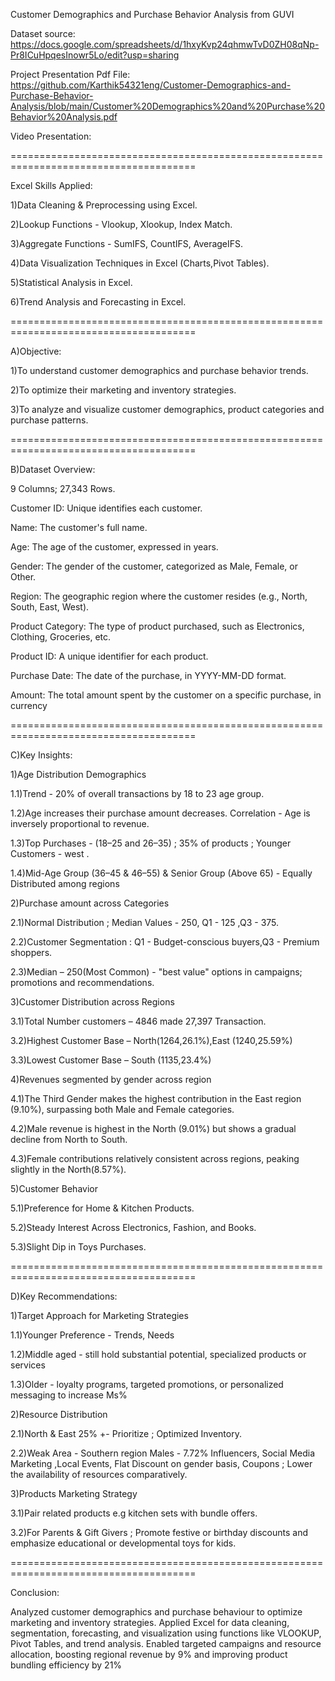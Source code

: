 Customer Demographics and Purchase Behavior Analysis from GUVI

Dataset source: https://docs.google.com/spreadsheets/d/1hxyKvp24qhmwTvD0ZH08qNp-Pr8ICuHpqesInowr5Lo/edit?usp=sharing

Project Presentation Pdf File: https://github.com/Karthik54321eng/Customer-Demographics-and-Purchase-Behavior-Analysis/blob/main/Customer%20Demographics%20and%20Purchase%20Behavior%20Analysis.pdf

Video Presentation:

======================================================================================

Excel Skills Applied:

1)Data Cleaning & Preprocessing using Excel.

2)Lookup Functions - Vlookup, Xlookup, Index Match.

3)Aggregate Functions - SumIFS, CountIFS, AverageIFS.

4)Data Visualization Techniques in Excel (Charts,Pivot Tables).

5)Statistical Analysis in Excel.

6)Trend Analysis and Forecasting in Excel.

======================================================================================

A)Objective:

1)To understand customer demographics and purchase behavior trends.

2)To optimize their marketing and inventory strategies.

3)To analyze and visualize customer demographics, product categories and purchase patterns.

======================================================================================

B)Dataset Overview:

9 Columns; 27,343 Rows.

Customer ID: Unique identifies  each customer.

Name: The customer's full name.

Age: The age of the customer, expressed in years.

Gender: The gender of the customer, categorized as Male, Female, or Other.

Region: The geographic region where the customer resides (e.g., North, South, East, West).

Product Category: The type of product purchased, such as Electronics, Clothing, Groceries, etc.

Product ID: A unique identifier for each product.

Purchase Date: The date of the purchase, in YYYY-MM-DD format.

Amount: The total amount spent by the customer on a specific purchase, in currency

======================================================================================

C)Key Insights:

1)Age Distribution Demographics

1.1)Trend - 20% of overall transactions by  18 to 23 age group.

1.2)Age increases their purchase amount decreases. Correlation - Age is inversely proportional to revenue.

1.3)Top Purchases - (18–25 and 26–35) ; 35% of products ; Younger Customers - west .

1.4)Mid-Age  Group (36–45 & 46–55) & Senior Group (Above 65) - Equally Distributed among regions

2)Purchase amount across Categories

2.1)Normal Distribution ; Median Values  - 250, Q1 - 125 ,Q3 - 375.

2.2)Customer Segmentation : Q1 -  Budget-conscious buyers,Q3 - Premium shoppers.

2.3)Median – 250(Most Common) - "best value" options in  campaigns; promotions and  recommendations.

3)Customer Distribution across Regions 

3.1)Total Number customers – 4846 made 27,397 Transaction.

3.2)Highest Customer Base – North(1264,26.1%),East (1240,25.59%)

3.3)Lowest Customer Base – South (1135,23.4%)

4)Revenues segmented by gender across region

4.1)The Third Gender makes the highest contribution in the East region (9.10%), surpassing both Male and Female categories.

4.2)Male revenue is highest in the North (9.01%) but shows a gradual decline from North to South. 

4.3)Female contributions relatively consistent across regions, peaking slightly in the North(8.57%).

5)Customer Behavior

5.1)Preference for Home & Kitchen Products.

5.2)Steady Interest Across Electronics, Fashion, and Books.

5.3)Slight Dip in Toys Purchases.

======================================================================================

D)Key Recommendations:

1)Target Approach for Marketing Strategies 

1.1)Younger Preference - Trends, Needs

1.2)Middle aged -  still hold substantial potential, specialized products or services 

1.3)Older - loyalty programs, targeted promotions, or personalized messaging to increase Ms%

2)Resource Distribution 

2.1)North & East 25% +- Prioritize ; Optimized Inventory.

2.2)Weak Area - Southern region Males - 7.72% Influencers, Social Media Marketing ,Local Events, Flat Discount on gender basis, Coupons ; Lower the availability of resources comparatively.

3)Products Marketing Strategy

3.1)Pair related products e.g kitchen sets with bundle offers.

3.2)For Parents & Gift Givers ; Promote festive or birthday discounts and emphasize educational or developmental toys for kids.

======================================================================================

Conclusion:

Analyzed customer demographics and purchase behaviour to optimize marketing and inventory strategies. 
Applied Excel for data cleaning, segmentation, forecasting, and visualization using functions like VLOOKUP, Pivot Tables, and trend analysis. 
Enabled targeted campaigns and resource allocation, boosting regional revenue by 9% and improving product bundling efficiency by 21%
